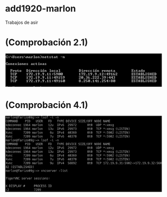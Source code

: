 # add1920-marlon
Trabajos de asir

# (Comprobación 2.1)
![Comprobación 2.1](img/ADD2.png)


# (Comprobación 4.1)
![Comprobación 4.1](img/ADD4.png)
